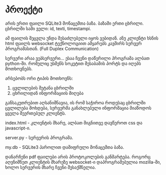 პროექტი
======

არის ერთი ფაილი   SQLite3 მონაცემთა ბაზა.
ბაზაში ერთი  ცხრილი.
ცხრილში სამი ველი: id, texti, timestampi.


ამ ფაილის  შეცვლა უნდა შესაძლებელი იყოს ვებიდან.
ანუ კლიენტი ხსნის html ფაილს websocket ტექნოლოგიით
ამყარებს კავშირს სერვერ პროგრამასთან. (Full Duplex Communication)

სერვერი არაა ვებსერვერი...
ესაა ჩვენი დაწერილი პროგრამა ალბათ python-ში.
რომელიც უსმენს სოკეტით შესაბამის პორტს და იღებს მოთხოვნებს.

არსებობს ორი ტიპის მოთხოვნს:
1. ცვლილების შეტანა ცხრილში
2. ცხრილიდან ინფორმაციის მიღება

განსაკუთრებით აღსანიშნავია, ის რომ საჭიროა როდესაც ცხრილში ცვლილება მოხდება,
სერვერმა განახლებული ინფორმაცია მიაწოდოს ყველა შეერთებულ კლიენტს.


index.html - კლიენტის მხარე, ალბათ შიგნითვე დავწეროთ css და javascript-ი.

server.py - სერვერის პროგრამა.

my.db - SQLite3 პაროლით დაშიფრული მონაცემთა ბაზა.


დანარჩენი pdf ფაილები არის პროტოკოლების განმარტება.
როგორც აღვნიშნეთ კლიენტის მხარეზე websocket-ი დაპროგრამებულია mozilla-ში,
ხოლო სერვერის მხარე ჩვენი შესაქმნელია.
